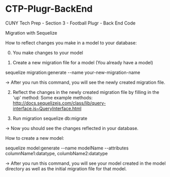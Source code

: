 # CTP-Plugr-BackEnd
CUNY Tech Prep - Section 3 - Football Plugr - Back End Code


Migration with Sequelize

How to reflect changes you make in a model to your database:

0. You make changes to your model

1. Create a new migration file for a model (You already have a model)

  sequelize migration:generate --name your-new-migration-name
  
-> After you run this command, you will see the newly created migration file.

2. Reflect the changes in the newly created migration file by filling in the 'up' method:
Some example methods: http://docs.sequelizejs.com/class/lib/query-interface.js~QueryInterface.html

3. Run migration
  sequelize db:migrate
  
-> Now you should see the changes reflected in your database.
  
How to create a new model:
  
  sequelize model:generate --name modelName --attributes columnName1:datatype, columbName2:datatype
 
 -> After you run this command, you will see your model created in the model directory as well as the initial migration file for that model.
